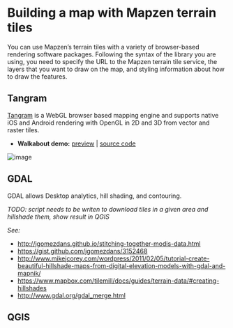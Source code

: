 # Building a map with Mapzen terrain tiles

You can use Mapzen’s terrain tiles with a variety of browser-based rendering software packages. Following the syntax of the library you are using, you need to specify the URL to the Mapzen terrain tile service, the layers that you want to draw on the map, and styling information about how to draw the features.

## Tangram

[Tangram](https://mapzen.com/projects/tangram) is a WebGL browser based mapping engine and supports native iOS and Android rendering with OpenGL in 2D and 3D from vector and raster tiles.

* **Walkabout demo:** [preview](http://tangrams.github.io/walkabout-style-more-labels) | [source code](http://github.com/tangrams/walkabout-style-more-labels)

![image](https://cloud.githubusercontent.com/assets/853051/11137284/13e3a5f0-896b-11e5-9ab9-be51ecb388d8.png)

## GDAL

GDAL allows Desktop analytics, hill shading, and contouring.

_TODO: script needs to be writen to download tiles in a given area and hillshade them, show result in QGIS_

_See:_

- http://jgomezdans.github.io/stitching-together-modis-data.html
- https://gist.github.com/jgomezdans/3152468
- http://www.mikejcorey.com/wordpress/2011/02/05/tutorial-create-beautiful-hillshade-maps-from-digital-elevation-models-with-gdal-and-mapnik/
- https://www.mapbox.com/tilemill/docs/guides/terrain-data/#creating-hillshades
- http://www.gdal.org/gdal_merge.html

## QGIS

